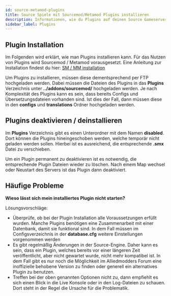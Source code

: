 ```yaml
---
id: source-metamod-plugins
title: Source Spiele mit Sourcemod/Metamod Plugins installieren
description: Informationen, wie du Plugins auf deinen Source Gameserver von ZAP-Hosting installieren kannst - ZAP-Hosting.com Dokumentation
sidebar_label: Plugins
---
```


## Plugin Installation

Im Folgenden wird erklärt, wie man Plugins installieren kann. Für das Nutzen von Plugins wird Sourcemod / Metamod vorausgesetzt. Eine Anleitung zur Installation findest du hier: [SM / MM installation](source-metamod-installation.md)



Um Plugins zu installieren, müssen diese dementsprechend per FTP hochgeladen werden. Dabei müssen die Dateien des Plugins in das **Plugins** Verzeichnis unter **../addons/sourcemod/** hochgeladen werden. Je nach Komplexität des Plugins kann es sein, dass bereits Configs und Übersetzungsdateien vorhanden sind. Ist dies der Fall, dann müssen diese in den **configs** und **translations** Ordner hochgeladen werden.






## Plugins deaktivieren / deinstallieren

Im **Plugins** Verzeichnis gibt es einen Unterordner mit dem Namen **disabled**. Dort können die Plugins hineingeschoben werden, welche temporär nicht geladen werden sollen. Hierbei ist es ausreichend, die entsprechende **.smx** Datei zu verschieben. 






Um ein Plugin permanent zu deaktivieren ist es notwendig, die entsprechende Plugin Dateien wieder zu löschen. Nach einem Map wechsel oder Neustart des Servers ist das Plugin dann deaktiviert.



## Häufige Probleme



**Wieso lässt sich mein installiertes Plugin nicht starten?**



Lösungsvorschläge:

- Überprüfe, ob bei der Plugin Installation alle Voraussetzungen erfüllt wurden. Manche Plugins benötigen eine Zusammenarbeit mit einer Datenbank, damit sie funktional sind. In dem Fall müssen im Configsverzeichnis in der **database.cfg** weitere Einstellungen vorgenommen werden
- Es gibt regelmäßig Änderungen in der Source-Engine. Daher kann es sein, dass ein Plugin, welches bereits vor einer längeren Zeit veröffentlicht, aber nicht gewartet wurde, nicht mehr kompatibel ist. In dem Fall gibt es nur noch die Möglichkeit im Alliedmodders Forum eine inoffizielle behobene Version zu finden oder generell ein alternatives Plugin zu benutzen.
- Treffen bei der oben genannten Optionen nicht zu, dann empfiehlt es sich einen Blick in die Live Konsole oder in den Log-Dateien zu schauen. Dort steht in der Regel die Ursache für die Problematik.
